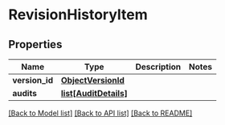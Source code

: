 # RevisionHistoryItem

## Properties
Name | Type | Description | Notes
------------ | ------------- | ------------- | -------------
**version_id** | [**ObjectVersionId**](ObjectVersionId.md) |  | 
**audits** | [**list[AuditDetails]**](AuditDetails.md) |  | 

[[Back to Model list]](../README.md#documentation-for-models) [[Back to API list]](../README.md#documentation-for-api-endpoints) [[Back to README]](../README.md)

